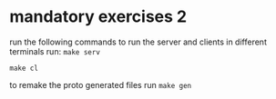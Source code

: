 # mandatory exercises 2 

run the following commands to run the server and clients 
in different terminals run:
```make serv```

```make cl```


to remake the proto generated files run 
    ```make gen```
